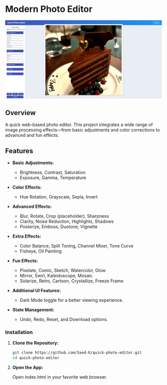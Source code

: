 # Modern Photo Editor

![Background Image](assets/images/preview.jpg)

## Overview

A quick web-based photo editor. This project integrates a wide range of image processing effects—from basic adjustments and color corrections to advanced and fun effects.

## Features

- **Basic Adjustments:**  
  - Brightness, Contrast, Saturation  
  - Exposure, Gamma, Temperature

- **Color Effects:**  
  - Hue Rotation, Grayscale, Sepia, Invert

- **Advanced Effects:**  
  - Blur, Rotate, Crop (placeholder), Sharpness  
  - Clarity, Noise Reduction, Highlights, Shadows  
  - Posterize, Emboss, Duotone, Vignette

- **Extra Effects:**  
  - Color Balance, Split Toning, Channel Mixer, Tone Curve  
  - Fisheye, Oil Painting

- **Fun Effects:**  
  - Pixelate, Comic, Sketch, Watercolor, Glow  
  - Mirror, Swirl, Kaleidoscope, Mosaic  
  - Solarize, Retro, Cartoon, Crystallize, Freeze Frame

- **Additional UI Features:**  
  - Dark Mode toggle for a better viewing experience.

- **State Management:**  
  - Undo, Redo, Reset, and Download options.


### Installation

1. **Clone the Repository:**

   ```bash
   git clone https://github.com/Saed-K/quick-photo-editor.git
   cd quick-photo-editor

2. **Open the App:** 

    Open index.html in your favorite web browser.
